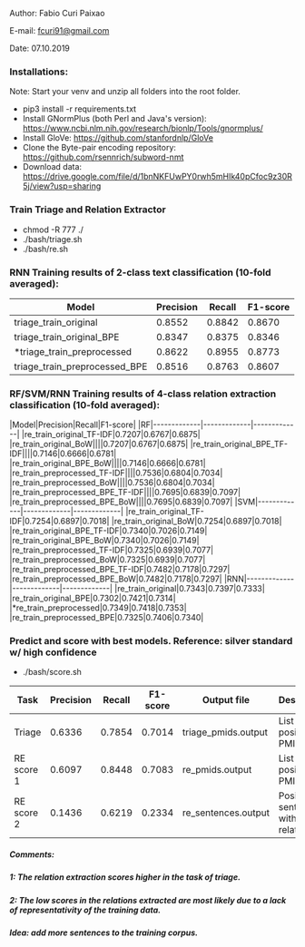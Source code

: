 Author: Fabio Curi Paixao 

E-mail: fcuri91@gmail.com

Date: 07.10.2019

### Installations:

Note: Start your venv and unzip all folders into the root folder.

* pip3 install -r requirements.txt
* Install GNormPlus (both Perl and Java's version): https://www.ncbi.nlm.nih.gov/research/bionlp/Tools/gnormplus/
* Install GloVe: https://github.com/stanfordnlp/GloVe
* Clone the Byte-pair encoding repository: https://github.com/rsennrich/subword-nmt
* Download data: https://drive.google.com/file/d/1bnNKFUwPY0rwh5mHIk40pCfoc9z30R5j/view?usp=sharing

### Train Triage and Relation Extractor

   * chmod -R 777 ./
   * ./bash/triage.sh
   * ./bash/re.sh

### RNN Training results of 2-class text classification (10-fold averaged):

|Model|Precision|Recall|F1-score|
|-------------|-------------|-------------|-------------|
|triage_train_original|0.8552|0.8842|0.8670|
|triage_train_original_BPE|0.8347|0.8375|0.8346|
|*triage_train_preprocessed|0.8622|0.8955|0.8773|
|triage_train_preprocessed_BPE|0.8516|0.8763|0.8607|

### RF/SVM/RNN Training results of 4-class relation extraction classification (10-fold averaged):

|Model|Precision|Recall|F1-score|
|RF|-------------|-------------|-------------|
|re_train_original_TF-IDF|0.7207|0.6767|0.6875|
|re_train_original_BoW||||0.7207|0.6767|0.6875|
|re_train_original_BPE_TF-IDF||||0.7146|0.6666|0.6781|
|re_train_original_BPE_BoW||||0.7146|0.6666|0.6781|
|re_train_preprocessed_TF-IDF||||0.7536|0.6804|0.7034|
|re_train_preprocessed_BoW||||0.7536|0.6804|0.7034|
|re_train_preprocessed_BPE_TF-IDF||||0.7695|0.6839|0.7097|
|re_train_preprocessed_BPE_BoW||||0.7695|0.6839|0.7097|
|SVM|-------------|-------------|-------------|
|re_train_original_TF-IDF|0.7254|0.6897|0.7018|
|re_train_original_BoW|0.7254|0.6897|0.7018|
|re_train_original_BPE_TF-IDF|0.7340|0.7026|0.7149|
|re_train_original_BPE_BoW|0.7340|0.7026|0.7149|
|re_train_preprocessed_TF-IDF|0.7325|0.6939|0.7077|
|re_train_preprocessed_BoW|0.7325|0.6939|0.7077|
|re_train_preprocessed_BPE_TF-IDF|0.7482|0.7178|0.7297|
|re_train_preprocessed_BPE_BoW|0.7482|0.7178|0.7297|
|RNN|-------------|-------------|-------------|
|re_train_original|0.7343|0.7397|0.7333|
|re_train_original_BPE|0.7302|0.7421|0.7314|
|*re_train_preprocessed|0.7349|0.7418|0.7353|
|re_train_preprocessed_BPE|0.7325|0.7406|0.7340|

### Predict and score with best models. Reference: silver standard w/ high confidence 

   * ./bash/score.sh 

|Task|Precision|Recall|F1-score|Output file|Description|
|-------------|-------------|-------------|-------------|-------------|-------------|
|Triage|0.6336|0.7854|0.7014|triage_pmids.output|List of positive PMIDs|
|RE score 1|0.6097|0.8448|0.7083|re_pmids.output|List of positive PMIDs|
|RE score 2|0.1436|0.6219|0.2334|re_sentences.output|Positive sentences with relations|

##### Comments: 

##### 1: The relation extraction scores higher in the task of triage.

##### 2: The low scores in the relations extracted are most likely due to a lack of representativity of the training data.

##### Idea: add more sentences to the training corpus.
